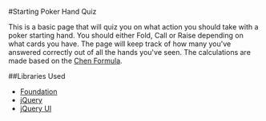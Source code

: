 #Starting Poker Hand Quiz

This is a basic page that will quiz you on what action you should take with a poker starting hand. You should either Fold, Call or Raise depending on what cards you have. The page will keep track of how many you've answered correctly out of all the hands you've seen. The calculations are made based on the [Chen Formula](http://en.wikipedia.org/wiki/Texas_hold_%27em_starting_hands#Chen_formula).

##Libraries Used
- [Foundation](http://foundation.zurb.com/)
- [jQuery](http://jquery.com/)
- [jQuery UI](http://jqueryui.com/)